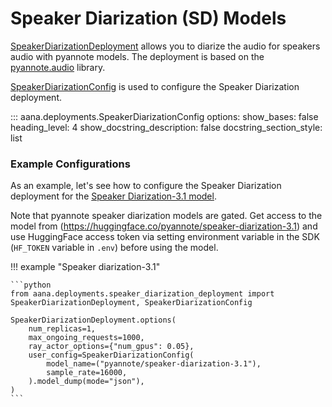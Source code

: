 # Speaker Diarization (SD) Models

[SpeakerDiarizationDeployment](./../../reference/deployments.md#aana.deployments.SpeakerDiarizationDeployment) allows you to diarize the audio for speakers audio with pyannote models. The deployment is based on the [pyannote.audio](https://github.com/pyannote/pyannote-audio) library.

[SpeakerDiarizationConfig](./../../reference/deployments.md#aana.deployments.SpeakerDiarizationConfig) is used to configure the Speaker Diarization deployment.

::: aana.deployments.SpeakerDiarizationConfig
    options:
        show_bases: false
        heading_level: 4
        show_docstring_description: false
        docstring_section_style: list

### Example Configurations

As an example, let's see how to configure the Speaker Diarization deployment for the [Speaker Diarization-3.1 model](https://huggingface.co/pyannote/speaker-diarization-3.1).

Note that pyannote speaker diarization models are gated. Get access to the model from (https://huggingface.co/pyannote/speaker-diarization-3.1) and use HuggingFace access token via setting environment variable in the SDK (`HF_TOKEN` variable in `.env`) before using the model.

!!! example "Speaker diarization-3.1"
    
    ```python
    from aana.deployments.speaker_diarization_deployment import SpeakerDiarizationDeployment, SpeakerDiarizationConfig

    SpeakerDiarizationDeployment.options(
        num_replicas=1,
        max_ongoing_requests=1000,
        ray_actor_options={"num_gpus": 0.05},
        user_config=SpeakerDiarizationConfig(
            model_name=("pyannote/speaker-diarization-3.1"),
            sample_rate=16000,
        ).model_dump(mode="json"),
    )
    ```